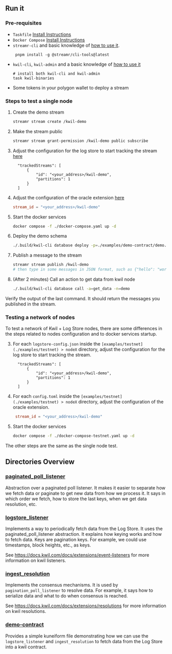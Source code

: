 ## Run it

### Pre-requisites

- `Taskfile` [Install Instructions](https://taskfile.dev/installation)
- `Docker Compose` [Install Instructions](https://docs.docker.com/compose)
- `streamr-cli` and basic knowledge of [how to use it](https://docs.streamr.network/usage/cli-tool).
  ```shell
   pnpm install -g @streamr/cli-tools@latest
   ```
- `kwil-cli`, `kwil-admin` and a basic knowledge of [how to use it](https://docs.kwil.com/docs/kwil-cli/installation)
  ```shell
  # install both kwil-cli and kwil-admin
  task kwil-binaries
  ```
- Some tokens in your polygon wallet to deploy a stream

### Steps to test a single node

1. Create the demo stream
    ```bash
   streamr stream create /kwil-demo
    ```

2. Make the stream public
    ```bash
   streamr stream grant-permission /kwil-demo public subscribe
    ```

3. Adjust the configuration for the log store to start tracking the stream [here](./examples/single-node/logstore-node-config.json)
   ```
     "trackedStreams": [
         {
             "id": "<your_address>/kwil-demo",
             "partitions": 1
         }
     ]
   ```

4. Adjust the configuration of the oracle extension [here](./examples/single-node/config.toml)
   ```toml
   stream_id = "<your_address>/kwil-demo"
   ```

5. Start the docker services
   ```bash
   docker compose -f ./docker-compose.yaml up -d
   ```

6. Deploy the demo schema
   ```bash
   ./.build/kwil-cli database deploy -p=./examples/demo-contract/demo.kf --name=demo --sync
    ```

7. Publish a message to the stream
    ```bash
   streamr stream publish /kwil-demo
   # then type in some messages in JSON format, such as {"hello": "world"}
    ```

8. (After 2 minutes) Call an action to get data from kwil node
    ```bash
    ./.build/kwil-cli database call -a=get_data -n=demo
   ```

Verify the output of the last command. It should return the messages you published in the stream.

### Testing a network of nodes

To test a network of Kwil + Log Store nodes, there are some differences in the steps related to nodes configuration and to docker services startup.

3. For each `logstore-config.json` inside the `[examples/testnet](./examples/testnet) > nodeX` directory, adjust the configuration for the log store to start tracking the stream.
   ```
     "trackedStreams": [
         {
             "id": "<your_address>/kwil-demo",
             "partitions": 1
         }
     ]
   ```

4. For each `config.toml` inside the `[examples/testnet](./examples/testnet) > nodeX` directory, adjust the configuration of the oracle extension.
   ```toml
    stream_id = "<your_address>/kwil-demo"
    ```
5. Start the docker services
   ```bash
   docker compose -f ./docker-compose-testnet.yaml up -d
   ```

The other steps are the same as the single node test.

## Directories Overview

### [paginated_poll_listener](./internal/paginated_poll_listener)

Abstraction over a paginated poll listener. It makes it easier to separate how we fetch data or paginate to get new data from how we process it.
It says in which order we fetch, how to store the last keys, when we get data resolution, etc.

### [logstore_listener](internal/extensions/listeners/logstore_listener)

Implements a way to periodically fetch data from the Log Store. It uses the paginated_poll_listener abstraction. It explains how keying works and how to fetch data. Keys are pagination keys. For example, we could use timestamps, block heights, etc., as keys.

See https://docs.kwil.com/docs/extensions/event-listeners for more information on kwil listeners.

### [ingest_resolution](internal/extensions/resolutions/ingest_resolution)

Implements the consensus mechanisms. It is used by `pagination_poll_listener` to resolve data. For example, it says how to serialize data and what to do when consensus is reached.

See https://docs.kwil.com/docs/extensions/resolutions for more information on kwil resolutions.

### [demo-contract](./examples/demo-contract)

Provides a simple kuneiform file demonstrating how we can use the `logstore_listener` and `ingest_resolution` to fetch data from the Log Store into a kwil contract.
